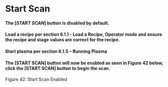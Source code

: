 # Start Scan

#### The \[_**START SCAN**_] button is disabled by default.

#### Load a recipe per section 6.1.1 - Load a Recipe, Operator mode and ensure the recipe and stage values are correct for the recipe.

#### Start plasma per section 6.1.5 – Running Plasma

#### The \[START SCAN] button will now be enabled as seen in **Figure 42** below, click the \[START SCAN] button to begin the scan.



Figure 42: Start Scan Enabled
